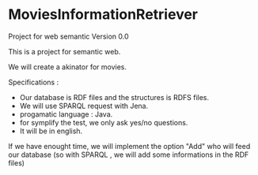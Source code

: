 # MoviesInformationRetriever
Project for web semantic 
Version 0.0


This is a project for semantic web.

We will create a akinator for movies.

Specifications :
 - Our database is RDF files and the structures is RDFS files.
 - We will use SPARQL request with Jena.
 - progamatic language : Java.
 - for symplify the test, we only ask yes/no questions.
 - It will be in english.
 
 If we have enought time, we will implement the option "Add" who will feed our database (so with SPARQL , we will add some informations in the RDF files)
 
